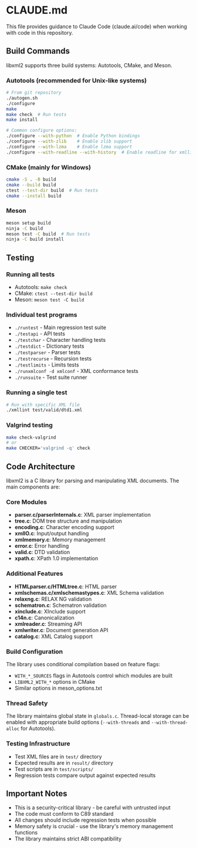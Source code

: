# CLAUDE.md

This file provides guidance to Claude Code (claude.ai/code) when working with code in this repository.

## Build Commands

libxml2 supports three build systems: Autotools, CMake, and Meson.

### Autotools (recommended for Unix-like systems)
```bash
# From git repository
./autogen.sh
./configure
make
make check  # Run tests
make install

# Common configure options:
./configure --with-python  # Enable Python bindings
./configure --with-zlib    # Enable zlib support
./configure --with-lzma    # Enable lzma support
./configure --with-readline --with-history  # Enable readline for xmllint shell
```

### CMake (mainly for Windows)
```bash
cmake -S . -B build
cmake --build build
ctest --test-dir build  # Run tests
cmake --install build
```

### Meson
```bash
meson setup build
ninja -C build
meson test -C build  # Run tests
ninja -C build install
```

## Testing

### Running all tests
- Autotools: `make check`
- CMake: `ctest --test-dir build`
- Meson: `meson test -C build`

### Individual test programs
- `./runtest` - Main regression test suite
- `./testapi` - API tests
- `./testchar` - Character handling tests
- `./testdict` - Dictionary tests
- `./testparser` - Parser tests
- `./testrecurse` - Recursion tests
- `./testlimits` - Limits tests
- `./runxmlconf -d xmlconf` - XML conformance tests
- `./runsuite` - Test suite runner

### Running a single test
```bash
# Run with specific XML file
./xmllint test/valid/dtd1.xml
```

### Valgrind testing
```bash
make check-valgrind
# or
make CHECKER='valgrind -q' check
```

## Code Architecture

libxml2 is a C library for parsing and manipulating XML documents. The main components are:

### Core Modules
- **parser.c/parserInternals.c**: XML parser implementation
- **tree.c**: DOM tree structure and manipulation
- **encoding.c**: Character encoding support
- **xmlIO.c**: Input/output handling
- **xmlmemory.c**: Memory management
- **error.c**: Error handling
- **valid.c**: DTD validation
- **xpath.c**: XPath 1.0 implementation

### Additional Features
- **HTMLparser.c/HTMLtree.c**: HTML parser
- **xmlschemas.c/xmlschemastypes.c**: XML Schema validation
- **relaxng.c**: RELAX NG validation
- **schematron.c**: Schematron validation
- **xinclude.c**: XInclude support
- **c14n.c**: Canonicalization
- **xmlreader.c**: Streaming API
- **xmlwriter.c**: Document generation API
- **catalog.c**: XML Catalog support

### Build Configuration
The library uses conditional compilation based on feature flags:
- `WITH_*_SOURCES` flags in Autotools control which modules are built
- `LIBXML2_WITH_*` options in CMake
- Similar options in meson_options.txt

### Thread Safety
The library maintains global state in `globals.c`. Thread-local storage can be enabled with appropriate build options (`--with-threads` and `--with-thread-alloc` for Autotools).

### Testing Infrastructure
- Test XML files are in `test/` directory
- Expected results are in `result/` directory
- Test scripts are in `test/scripts/`
- Regression tests compare output against expected results

## Important Notes

- This is a security-critical library - be careful with untrusted input
- The code must conform to C89 standard
- All changes should include regression tests when possible
- Memory safety is crucial - use the library's memory management functions
- The library maintains strict ABI compatibility